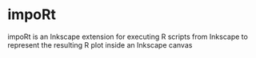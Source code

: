 # impoRt
impoRt is an Inkscape extension for executing R scripts from Inkscape to represent the resulting R plot inside an Inkscape canvas

